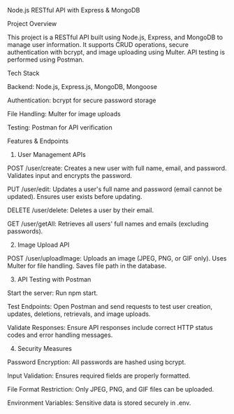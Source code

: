 Node.js RESTful API with Express & MongoDB

Project Overview

This project is a RESTful API built using Node.js, Express, and MongoDB to manage user information. It supports CRUD operations, secure authentication with bcrypt, and image uploading using Multer. API testing is performed using Postman.

Tech Stack

Backend: Node.js, Express.js, MongoDB, Mongoose

Authentication: bcrypt for secure password storage

File Handling: Multer for image uploads

Testing: Postman for API verification

Features & Endpoints

1. User Management APIs

POST /user/create: Creates a new user with full name, email, and password. Validates input and encrypts the password.

PUT /user/edit: Updates a user's full name and password (email cannot be updated). Ensures user exists before updating.

DELETE /user/delete: Deletes a user by their email.

GET /user/getAll: Retrieves all users' full names and emails (excluding passwords).

2. Image Upload API

POST /user/uploadImage: Uploads an image (JPEG, PNG, or GIF only). Uses Multer for file handling. Saves file path in the database.

3. API Testing with Postman

Start the server: Run npm start.

Test Endpoints: Open Postman and send requests to test user creation, updates, deletions, retrievals, and image uploads.

Validate Responses: Ensure API responses include correct HTTP status codes and error handling messages.

4. Security Measures

Password Encryption: All passwords are hashed using bcrypt.

Input Validation: Ensures required fields are properly formatted.

File Format Restriction: Only JPEG, PNG, and GIF files can be uploaded.

Environment Variables: Sensitive data is stored securely in .env.

